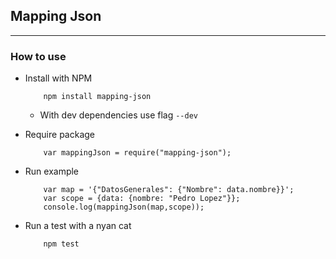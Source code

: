 ## Mapping Json
 
---

### How to use

+ Install with NPM

	```
		npm install mapping-json
	```
	+ With dev dependencies use flag `--dev`
	
	
+ Require package
	
	```
		var mappingJson = require("mapping-json");
	```
	
+ Run example
	
	```
		var map = '{"DatosGenerales": {"Nombre": data.nombre}}';
		var scope = {data: {nombre: "Pedro Lopez"}};
		console.log(mappingJson(map,scope));
	```
	
+ Run a test with a nyan cat

	```
		npm test
	```
